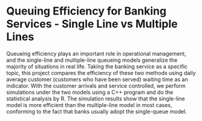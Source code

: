 # Queuing Efficiency for Banking Services - Single Line vs Multiple Lines

Queueing efficiency plays an important role in operational management, and the single-line and
multiple-line queueing models generalize the majority of situations in real life. Taking the banking service
as a specific topic, this project compares the efficiency of these two methods using daily average
customer (customers who have been served) waiting time as an indicator. With the customer arrivals and
service controlled, we perform simulations under the two models using a C++ program and do the
statistical analysis by R. The simulation results show that the single-line model is more efficient than the
multiple-line model in most cases, conforming to the fact that banks usually adopt the single-queue
model.
